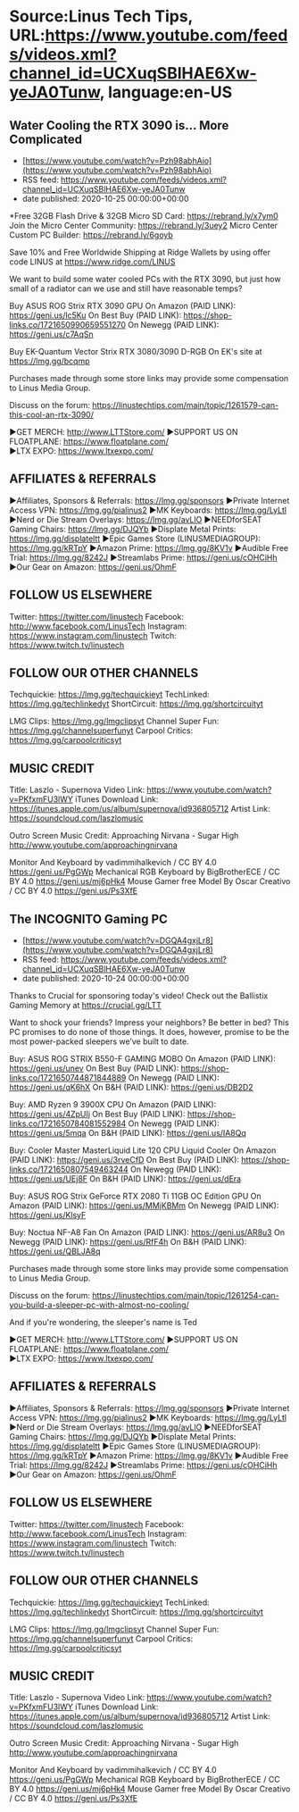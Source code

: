 # Source:Linus Tech Tips, URL:https://www.youtube.com/feeds/videos.xml?channel_id=UCXuqSBlHAE6Xw-yeJA0Tunw, language:en-US

## Water Cooling the RTX 3090 is... More Complicated
 - [https://www.youtube.com/watch?v=Pzh98abhAio](https://www.youtube.com/watch?v=Pzh98abhAio)
 - RSS feed: https://www.youtube.com/feeds/videos.xml?channel_id=UCXuqSBlHAE6Xw-yeJA0Tunw
 - date published: 2020-10-25 00:00:00+00:00

*Free 32GB Flash Drive & 32GB Micro SD Card: https://rebrand.ly/x7ym0
Join the Micro Center Community: https://rebrand.ly/3uey2
Micro Center Custom PC Builder: https://rebrand.ly/6goyb

Save 10% and Free Worldwide Shipping at Ridge Wallets by using offer code LINUS at https://www.ridge.com/LINUS

We want to build some water cooled PCs with the RTX 3090, but just how small of a radiator can we use and still have reasonable temps?

Buy ASUS ROG Strix RTX 3090 GPU
On Amazon (PAID LINK): https://geni.us/lc5Ku
On Best Buy (PAID LINK): https://shop-links.co/1721650990659551270
On Newegg (PAID LINK): https://geni.us/c7AqSn

Buy EK-Quantum Vector Strix RTX 3080/3090 D-RGB
On EK's site at https://lmg.gg/bcqmp

Purchases made through some store links may provide some compensation to Linus Media Group.

Discuss on the forum: https://linustechtips.com/main/topic/1261579-can-this-cool-an-rtx-3090/


►GET MERCH: http://www.LTTStore.com/
►SUPPORT US ON FLOATPLANE: https://www.floatplane.com/  
►LTX EXPO: https://www.ltxexpo.com/   

AFFILIATES & REFERRALS
---------------------------------------------------
►Affiliates, Sponsors & Referrals: https://lmg.gg/sponsors
►Private Internet Access VPN: https://lmg.gg/pialinus2
►MK Keyboards: https://lmg.gg/LyLtl
►Nerd or Die Stream Overlays: https://lmg.gg/avLlO
►NEEDforSEAT Gaming Chairs: https://lmg.gg/DJQYb
►Displate Metal Prints: https://lmg.gg/displateltt
►Epic Games Store (LINUSMEDIAGROUP): https://lmg.gg/kRTpY
►Amazon Prime: https://lmg.gg/8KV1v
►Audible Free Trial: https://lmg.gg/8242J
►Streamlabs Prime: https://geni.us/cOHCiHh
►Our Gear on Amazon: https://geni.us/OhmF
 
FOLLOW US ELSEWHERE
---------------------------------------------------  
Twitter: https://twitter.com/linustech
Facebook: http://www.facebook.com/LinusTech
Instagram: https://www.instagram.com/linustech
Twitch: https://www.twitch.tv/linustech

FOLLOW OUR OTHER CHANNELS
---------------------------------------------------  
Techquickie: https://lmg.gg/techquickieyt
TechLinked: https://lmg.gg/techlinkedyt
ShortCircuit: https://lmg.gg/shortcircuityt

LMG Clips: https://lmg.gg/lmgclipsyt
Channel Super Fun: https://lmg.gg/channelsuperfunyt
Carpool Critics: https://lmg.gg/carpoolcriticsyt

MUSIC CREDIT
---------------------------------------------------  
Title: Laszlo - Supernova
Video Link: https://www.youtube.com/watch?v=PKfxmFU3lWY
iTunes Download Link: https://itunes.apple.com/us/album/supernova/id936805712
Artist Link: https://soundcloud.com/laszlomusic

Outro Screen Music Credit: Approaching Nirvana - Sugar High http://www.youtube.com/approachingnirvana

Monitor And Keyboard by vadimmihalkevich / CC BY 4.0  https://geni.us/PgGWp
Mechanical RGB Keyboard by BigBrotherECE / CC BY 4.0 https://geni.us/mj6pHk4
Mouse Gamer free Model By Oscar Creativo / CC BY 4.0 https://geni.us/Ps3XfE

## The INCOGNITO Gaming PC
 - [https://www.youtube.com/watch?v=DGQA4gxjLr8](https://www.youtube.com/watch?v=DGQA4gxjLr8)
 - RSS feed: https://www.youtube.com/feeds/videos.xml?channel_id=UCXuqSBlHAE6Xw-yeJA0Tunw
 - date published: 2020-10-24 00:00:00+00:00

Thanks to Crucial for sponsoring today's video! Check out the Ballistix Gaming Memory at https://crucial.gg/LTT

Want to shock your friends? Impress your neighbors? Be better in bed? This PC promises to do none of those things. It does, however, promise to be the most power-packed sleepers we’ve built to date. 

Buy: ASUS ROG STRIX B550-F GAMING MOBO
On Amazon (PAID LINK): https://geni.us/unev
On Best Buy (PAID LINK): https://shop-links.co/1721650744871844889
On Newegg (PAID LINK): https://geni.us/qK6hX
On B&H (PAID LINK): https://geni.us/DB2D2

Buy: AMD Ryzen 9 3900X CPU
On Amazon (PAID LINK): https://geni.us/4ZpUIj
On Best Buy (PAID LINK): https://shop-links.co/1721650784081552984
On Newegg (PAID LINK): https://geni.us/5mqa
On B&H (PAID LINK): https://geni.us/IA8Qq

Buy: Cooler Master MasterLiquid Lite 120 CPU Liquid Cooler
On Amazon (PAID LINK): https://geni.us/3rveCfD
On Best Buy (PAID LINK): https://shop-links.co/1721650807549463244
On Newegg (PAID LINK): https://geni.us/UEj8F
On B&H (PAID LINK): https://geni.us/dEra

Buy: ASUS ROG Strix GeForce RTX 2080 Ti 11GB OC Edition GPU
On Amazon (PAID LINK): https://geni.us/MMjKBMm
On Newegg (PAID LINK): https://geni.us/KlsyF

Buy: Noctua NF-A8 Fan
On Amazon (PAID LINK): https://geni.us/AR8u3
On Newegg (PAID LINK): https://geni.us/RfF4h
On B&H (PAID LINK): https://geni.us/QBLJA8q

Purchases made through some store links may provide some compensation to Linus Media Group.

Discuss on the forum: https://linustechtips.com/main/topic/1261254-can-you-build-a-sleeper-pc-with-almost-no-cooling/

And if you're wondering, the sleeper's name is Ted

►GET MERCH: http://www.LTTStore.com/
►SUPPORT US ON FLOATPLANE: https://www.floatplane.com/  
►LTX EXPO: https://www.ltxexpo.com/   

AFFILIATES & REFERRALS
---------------------------------------------------
►Affiliates, Sponsors & Referrals: https://lmg.gg/sponsors
►Private Internet Access VPN: https://lmg.gg/pialinus2
►MK Keyboards: https://lmg.gg/LyLtl
►Nerd or Die Stream Overlays: https://lmg.gg/avLlO
►NEEDforSEAT Gaming Chairs: https://lmg.gg/DJQYb
►Displate Metal Prints: https://lmg.gg/displateltt
►Epic Games Store (LINUSMEDIAGROUP): https://lmg.gg/kRTpY
►Amazon Prime: https://lmg.gg/8KV1v
►Audible Free Trial: https://lmg.gg/8242J
►Streamlabs Prime: https://geni.us/cOHCiHh
►Our Gear on Amazon: https://geni.us/OhmF
 
FOLLOW US ELSEWHERE
---------------------------------------------------  
Twitter: https://twitter.com/linustech
Facebook: http://www.facebook.com/LinusTech
Instagram: https://www.instagram.com/linustech
Twitch: https://www.twitch.tv/linustech

FOLLOW OUR OTHER CHANNELS
---------------------------------------------------  
Techquickie: https://lmg.gg/techquickieyt
TechLinked: https://lmg.gg/techlinkedyt
ShortCircuit: https://lmg.gg/shortcircuityt

LMG Clips: https://lmg.gg/lmgclipsyt
Channel Super Fun: https://lmg.gg/channelsuperfunyt
Carpool Critics: https://lmg.gg/carpoolcriticsyt

MUSIC CREDIT
---------------------------------------------------  
Title: Laszlo - Supernova
Video Link: https://www.youtube.com/watch?v=PKfxmFU3lWY
iTunes Download Link: https://itunes.apple.com/us/album/supernova/id936805712
Artist Link: https://soundcloud.com/laszlomusic

Outro Screen Music Credit: Approaching Nirvana - Sugar High http://www.youtube.com/approachingnirvana

Monitor And Keyboard by vadimmihalkevich / CC BY 4.0  https://geni.us/PgGWp
Mechanical RGB Keyboard by BigBrotherECE / CC BY 4.0 https://geni.us/mj6pHk4
Mouse Gamer free Model By Oscar Creativo / CC BY 4.0 https://geni.us/Ps3XfE

